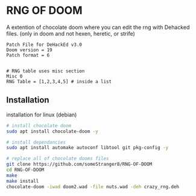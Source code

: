 
# RNG OF DOOM

A extention of chocolate doom where you can edit the rng with Dehacked files. (only in doom and not hexen, heretic, or strife)

```
Patch File for DeHackEd v3.0
Doom version = 19
Patch format = 6


# RNG table uses misc section
Misc 0
RNG Table = [1,2,3,4,5] # inside a list
```


## Installation

installation for linux (debian)

```bash
# install chocolate doom
sudo apt install chocolate-doom -y
```

```bash
# install dependancies
sudo apt install automake autoconf libtool git pkg-config -y
```

```bash
# replace all of chocolate dooms files
git clone https://github.com/someStranger8/RNG-OF-DOOM
cd RNG-OF-DOOM
make
make install
chocolate-doom -iwad doom2.wad -file nuts.wad -deh crazy_rng.deh
```
